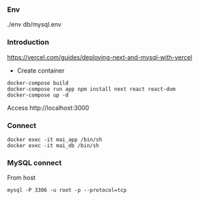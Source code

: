### Env

./env
db/mysql.env

### Introduction

https://vercel.com/guides/deploying-next-and-mysql-with-vercel

- Create container

```
docker-compose build
docker-compose run app npm install next react react-dom
docker-compose up -d
```

Access http://localhost:3000

### Connect

```
docker exec -it mai_app /bin/sh
docker exec -it mai_db /bin/sh
```

### MySQL connect

From host
```
mysql -P 3306 -u root -p --protocol=tcp
```
